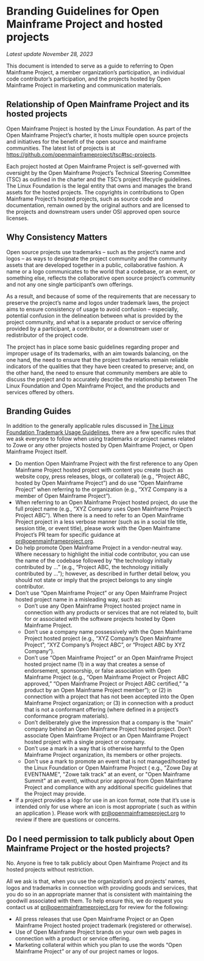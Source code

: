 # Branding Guidelines for Open Mainframe Project and hosted projects

*Latest update November 28, 2023*

This document is intended to serve as a guide to referring to Open Mainframe Project, a member organization’s participation, an individual code contributor’s participation, and the projects hosted by Open Mainframe Project in marketing and communication materials.

## Relationship of Open Mainframe Project and its hosted projects

Open Mainframe Project is hosted by the Linux Foundation. As part of the Open Mainframe Project’s charter, it hosts multiple open source projects and initiatives for the benefit of the open source and mainframe communities. The latest list of projects is at https://github.com/openmainframeproject/tsc#tsc-projects.

Each project hosted at Open Mainframe Project is self-governed with oversight by the Open Mainframe Project’s Technical Steering Committee (TSC) as outlined in the charter and the TSC’s project lifecycle guidelines. The Linux Foundation is the legal entity that owns and manages the brand assets for the hosted projects. The copyrights in contributions to Open Mainframe Project’s hosted projects, such as source code and documentation, remain owned by the original authors and are licensed to the projects and downstream users under OSI approved open source licenses.

## Why Consistency Matters

Open source projects use trademarks – such as the project’s name and logos – as ways to designate the project community and the community assets that are developed together in a public, collaborative fashion. A name or a logo communicates to the world that a codebase, or an event, or something else, reflects the collaborative open source project’s community and not any one single participant’s own offerings.

As a result, and because of some of the requirements that are necessary to preserve the project’s name and logos under trademark laws, the project aims to ensure consistency of usage to avoid confusion – especially, potential confusion in the delineation between what is provided by the project community, and what is a separate product or service offering provided by a participant, a contributor, or a downstream user or redistributor of the project code.

The project has in place some basic guidelines regarding proper and improper usage of its trademarks, with an aim towards balancing, on the one hand, the need to ensure that the project trademarks remain reliable indicators of the qualities that they have been created to preserve; and, on the other hand, the need to ensure that community members are able to discuss the project and to accurately describe the relationship between The Linux Foundation and Open Mainframe Project, and the products and services offered by others.

## Branding Guides

In addition to the generally applicable rules discussed in [The Linux Foundation Trademark Usage Guidelines](https://www.linuxfoundation.org/trademark-usage/), there are a few specific rules that we ask everyone to follow when using trademarks or project names related to Zowe or any other projects hosted by Open Mainframe Project, or Open Mainframe Project itself.

- Do mention Open Mainframe Project with the first reference to any Open Mainframe Project hosted project with content you create (such as website copy, press releases, blogs, or collateral) (e.g., “Project ABC, hosted by Open Mainframe Project”) and do use “Open Mainframe Project” when referring to the organization (e.g., “XYZ Company is a member of Open Mainframe Project”).
- When referring to an Open Mainframe Project hosted project, do use the full project name (e.g., “XYZ Company uses Open Mainframe Project’s Project ABC”). When there is a need to refer to an Open Mainframe Project project in a less verbose manner (such as in a social tile title, session title, or event title), please work with the Open Mainframe Project’s PR team for specific guidance at pr@openmainframeproject.org.
- Do help promote Open Mainframe Project in a vendor-neutral way. Where necessary to highlight the initial code contributor, you can use the name of the codebase followed by “the technology initially contributed by …” (e.g., “Project ABC, the technology initially contributed by …”); however, as described in further detail below, you should not state or imply that the project belongs to any single contributor.
- Don’t use “Open Mainframe Project” or any Open Mainframe Project hosted project name in a misleading way, such as:
  - Don’t use any Open Mainframe Project hosted project name in connection with any products or services that are not related to, built for or associated with the software projects hosted by Open Mainframe Project.
  - Don’t use a company name possessively with the Open Mainframe Project hosted project (e.g., “XYZ Company’s Open Mainframe Project”, “XYZ Company’s Project ABC”, or “Project ABC by XYZ Company”).
  - Don’t use “Open Mainframe Project” or an Open Mainframe Project hosted project name (1) in a way that creates a sense of endorsement, sponsorship, or false association with Open Mainframe Project (e.g., “Open Mainframe Project or Project ABC approved,” “Open Mainframe Project or Project ABC certified,” “a product by an Open Mainframe Project member”); or (2) in connection with a project that has not been accepted into the Open Mainframe Project organization; or (3) in connection with a product that is not a conformant offering (where defined in a project’s conformance program materials).
  - Don’t deliberately give the impression that a company is the “main” company behind an Open Mainframe Project hosted project. Don’t associate Open Mainframe Project or an Open Mainframe Project hosted project with a single project or company.
  - Don’t use a mark in a way that is otherwise harmful to the Open Mainframe Project organization, its members or other projects.
  - Don't use a mark to promote an event that is not managed/hosted by the Linux Foundation or Open Mainframe Project ( e.g., "Zowe Day at EVENTNAME", "Zowe talk track" at an event, or "Open Mainframe Summit" at an event), without prior approval from Open Mainframe Project and compliance with any additional specific guidelines that the Project may provide.
- If a project provides a logo for use in an icon format, note that it’s use is intended only for use where an icon is most appropriate ( such as within an application ). Please work with pr@openmainframeproject.org to review if there are questions or concerns.

## Do I need permission to talk publicly about Open Mainframe Project or the hosted projects?

No. Anyone is free to talk publicly about Open Mainframe Project and its hosted projects without restriction.

All we ask is that, when you use the organization’s and projects’ names, logos and trademarks in connection with providing goods and services, that you do so in an appropriate manner that is consistent with maintaining the goodwill associated with them. To help ensure this, we do request you contact us at pr@openmainframeproject.org for review for the following:

- All press releases that use Open Mainframe Project or an Open Mainframe Project hosted project trademark (registered or otherwise).
- Use of Open Mainframe Project brands on your own web pages in connection with a product or service offering.
- Marketing collateral within which you plan to use the words “Open Mainframe Project” or any of our project names or logos.
